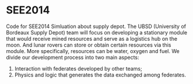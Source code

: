 SEE2014
=======

Code for SEE2014 
Simluation about supply depot.
The UBSD (University of Bordeaux Supply Depot) team will focus on developing a stationary module that would receive mined resources and serve as a logistics hub on the moon. 
And lunar rovers can store or obtain certain resources via this module.
More specifically, resources can be water, oxygen and fuel. 
We divide our development process into two main aspects: 
1. Interaction with federates developed by other teams; 
2. Physics and logic that generates the data exchanged among federates.
